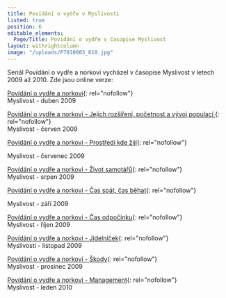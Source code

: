 ```yaml
---
title: Povídání o vydře v Myslivosti
listed: true
position: 6
editable_elements:
  Page/Title: Povídání o vydře v časopise Myslivost
layout: withrightcolumn
image: "/uploads/P7010003_610.jpg"
---
```

Seriál Povídání o vydře a norkovi vycházel v časopise Myslivost v letech
2009 až 2010. Zde jsou online verze:



[Povídání o vydře a norkovi][1]{: rel="nofollow"}  
Myslivost - duben 2009

[Povídání o vydře a norkovi - Jejich rozšíření, početnost a vývoj
populací ][2]{: rel="nofollow"}  
Myslivost - červen 2009

[Povídání o vydře a norkovi - Prostředí kde žijí][3]{: rel="nofollow"}  

Myslivost - červenec 2009

[Povídání o vydře a norkovi - Život samotářů][4]{: rel="nofollow"}   
Myslivost - srpen 2009

[Povídání o vydře a norkovi - Čas spát, čas běhat][5]{: rel="nofollow"} 

Myslivost - září 2009

[Povídání o vydře a norkovi - Čas odpočinku][6]{: rel="nofollow"}   
Myslivost - říjen 2009

[Povídání o vydře a norkovi - Jídelníček][7]{: rel="nofollow"}   
Myslivosti - listopad 2009

[Povídání o vydře a norkovi - Škody][8]{: rel="nofollow"}   
Myslivost - prosinec 2009

[Povídání o vydře a norkovi - Management][9]{: rel="nofollow"}   
Myslivost - leden 2010





[1]: http://www.myslivost.cz/Casopis-Myslivost/Myslivost/2009/Duben---2009/Povidani-o-vydre-a-norkovi.aspx "Link: http://www.myslivost.cz/Casopis-Myslivost/Myslivost/2009/Duben---2009/Povidani-o-vydre-a-norkovi.aspx"
[2]: http://www.myslivost.cz/Casopis-Myslivost/Myslivost/2009/Cerven---2009/Povidani-o-vydre-a-norkovi.aspx "Link: http://www.myslivost.cz/Casopis-Myslivost/Myslivost/2009/Cerven---2009/Povidani-o-vydre-a-norkovi.aspx"
[3]: http://www.myslivost.cz/Casopis-Myslivost/Myslivost/2009/Cervenec---2009/Povidani-o-vydre-a-norkovi---Prostredi-kde-ziji.aspx
[4]: http://www.myslivost.cz/Casopis-Myslivost/Myslivost/2009/Srpen---2009/Povidani-o-vydre-a-norkovi---Zivot-samotaru.aspx
[5]: http://www.myslivost.cz/Casopis-Myslivost/Myslivost/2009/Zari---2009/Povidani-o-vydre-a-norkovi---Cas-spat--cas-behat.aspx
[6]: http://www.myslivost.cz/Casopis-Myslivost/Myslivost/2009/Rijen---2009/Povidani-o-vydre-a-norkovi-CAS-ODPOCINKU.aspx
[7]: http://www.myslivost.cz/Casopis-Myslivost/Myslivost/2009/11-2009/Povidani-o-vydre-a-norkovi---Jidelnicek.aspx
[8]: http://www.myslivost.cz/Casopis-Myslivost/Myslivost/2009/Prosinec---2009/Povidani-o-vydre-a-norkovi---Skody.aspx
[9]: http://www.myslivost.cz/Casopis-Myslivost/Myslivost/2010/Leden---2010/Povidani-o-vydre-a-norkovi---MANAGEMENT.aspx
